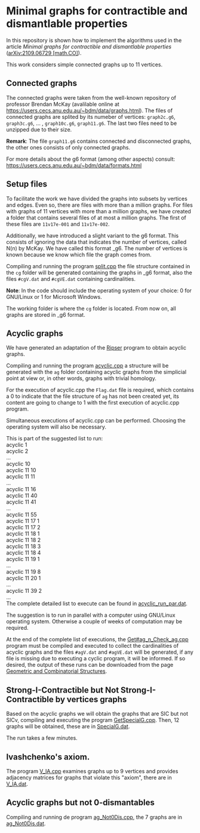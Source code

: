 # Minimal graphs for contractible and dismantlable properties
In this repository is shown how to implement the algorithms used in the article *Minimal graphs for contractible and dismantlable properties*
 ([arXiv:2109.06729 [math.CO]](https://arxiv.org/abs/2109.06729)).

This work considers simple connected graphs up to 11 vertices.

## Connected graphs
The connected graphs were taken from the well-known repository of professor Brendan McKay (avalilable online at https://users.cecs.anu.edu.au/~bdm/data/graphs.html). The files of connected graphs are splited by its numeber of vertices: `graph2c.g6`, `graph3c.g6`, ... , `graph10c.g6`, `graph11.g6`. The last two files need to be unzipped due to their size.

**Remark**: The file `graph11.g6` contains connected and disconnected graphs, the other ones consists of only connected graphs.

For more details about the g6 format (among other aspects) consult: https://users.cecs.anu.edu.au/~bdm/data/formats.html

## Setup files 
To facilitate the work we have divided the graphs into subsets by vertices and edges. Even so, there are files with more than a million graphs. For files with graphs of 11 vertices with more than a million graphs, we have created a folder that contains several files of at most a million graphs. The first of these files are
`11v17e-001` and `11v17e-002`.

Additionally, we have introduced a slight variant to the g6 format. This consists of ignoring the data that indicates the number of vertices, called N(n) by McKay. We have called this format \_g6. The number of vertices is known because we know which file the graph comes from.

Compiling and running the program [split.cpp](split.cpp) the file structure contained in the `cg` folder will be generated containing the graphs in \_g6 format, also the files `#cgV.dat` and `#cgVE.dat` containing cardinalities.

**Note**: In the code should include the operating system of your choice: 0 for GNU/Linux or 1 for Microsoft Windows.

The working folder is where the `cg` folder is located. From now on, all graphs are stored in \_g6 format.

## Acyclic graphs
We have generated an adaptation of the [Ripser](https://github.com/Ripser/ripser) program to obtain acyclic graphs.

Compiling and running the program [acyclic.cpp](./acyclic.cpp) a structure will be generated with the `ag` folder containing acyclic graphs from the simplicial point at view or, in other words, graphs with trivial homology.

For the execution of acyclic.cpp the `Flag.dat` file is required, which contains a 0 to indicate that the file structure of `ag` has not been created yet, its content are going to change to 1 with the first execution of acyclic.cpp program.

Simultaneous executions of acyclic.cpp can be performed. Choosing the operating system will also be necessary.

This is part of the suggested list to run:<br />
acyclic 1<br />
acyclic 2<br />
... <br />
acyclic 10<br />
acyclic 11 10<br />
acyclic 11 11<br />
...<br />
acyclic 11 16<br />
acyclic 11 40<br />
acyclic 11 41<br />
...<br />
acyclic 11 55<br />
acyclic 11 17 1<br />
acyclic 11 17 2<br />
acyclic 11 18 1<br />
acyclic 11 18 2<br />
acyclic 11 18 3<br />
acyclic 11 18 4<br />
acyclic 11 19 1<br />
...<br />
acyclic 11 19 8<br />
acyclic 11 20 1<br />
...<br />
acyclic 11 39 2<br />
...<br />
The complete detailed list to execute can be found in [acyclic_run_par.dat](acyclic_run_par.dat).

The suggestion is to run in parallel with a computer using GNU/Linux operating system. Otherwise a couple of weeks of computation may be required.

At the end of the complete list of executions, the [Get#ag_n_Check_ag.cpp](Get#ag_n_Check_ag.cpp) program must be compiled and executed to collect the cardinalities of acyclic graphs and the files `#agV.dat` and `#agVE.dat` will be generated, if any file is missing due to executing a cyclic program, it will be informed. If so desired, the output of these runs can be downloaded from the page [Geometric and Combinatorial Structures](http://gcs.mat.uson.mx/index.php/8-research/4-acyclic-graphs).

## Strong-I-Contractible but Not Strong-I-Contractible by vertices graphs

Based on the acyclic graphs we will obtain the graphs that are SIC but not SICv, compiling and executing the program [GetSpecialG.cpp](GetSpecialG.cpp). Then, 12 graphs will be obtained, these are in [SpecialG.dat](SpecialG.dat).

The run takes a few minutes.

## Ivashchenko's axiom.
The program [V_IA.cpp](V_IA.cpp) examines graphs up to 9 vertices and provides adjacency matrices for graphs that violate this "axiom", there are in [V_IA.dat](V_IA.dat).

## Acyclic graphs but not 0-dismantables
Compiling and running de program [ag_Not0Dis.cpp](ag_Not0Dis.cpp), the 7 graphs are in [ag_Not0Dis.dat](ag_Not0Dis.dat).

